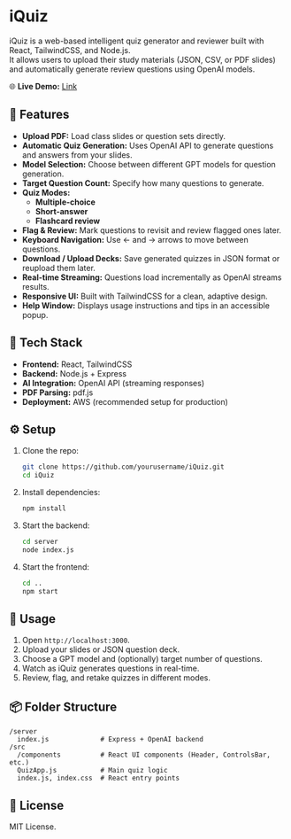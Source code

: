 # iQuiz

iQuiz is a web-based intelligent quiz generator and reviewer built with React, TailwindCSS, and Node.js.  
It allows users to upload their study materials (JSON, CSV, or PDF slides) and automatically generate review questions using OpenAI models.

🌐 **Live Demo:** [Link](https://iquiz-1.onrender.com)

## 🚀 Features

- **Upload PDF:** Load class slides or question sets directly.
- **Automatic Quiz Generation:** Uses OpenAI API to generate questions and answers from your slides.
- **Model Selection:** Choose between different GPT models for question generation.
- **Target Question Count:** Specify how many questions to generate.
- **Quiz Modes:**
  - **Multiple-choice**
  - **Short-answer**
  - **Flashcard review**
- **Flag & Review:** Mark questions to revisit and review flagged ones later.
- **Keyboard Navigation:** Use ← and → arrows to move between questions.
- **Download / Upload Decks:** Save generated quizzes in JSON format or reupload them later.
- **Real-time Streaming:** Questions load incrementally as OpenAI streams results.
- **Responsive UI:** Built with TailwindCSS for a clean, adaptive design.
- **Help Window:** Displays usage instructions and tips in an accessible popup.

## 🧩 Tech Stack

- **Frontend:** React, TailwindCSS
- **Backend:** Node.js + Express
- **AI Integration:** OpenAI API (streaming responses)
- **PDF Parsing:** pdf.js
- **Deployment:** AWS (recommended setup for production)

## ⚙️ Setup

1. Clone the repo:

   ```bash
   git clone https://github.com/yourusername/iQuiz.git
   cd iQuiz
   ```

2. Install dependencies:

   ```bash
   npm install
   ```

3. Start the backend:

   ```bash
   cd server
   node index.js
   ```

4. Start the frontend:
   ```bash
   cd ..
   npm start
   ```

## 🧠 Usage

1. Open `http://localhost:3000`.
2. Upload your slides or JSON question deck.
3. Choose a GPT model and (optionally) target number of questions.
4. Watch as iQuiz generates questions in real-time.
5. Review, flag, and retake quizzes in different modes.

## 📦 Folder Structure

```
/server
  index.js             # Express + OpenAI backend
/src
  /components          # React UI components (Header, ControlsBar, etc.)
  QuizApp.js           # Main quiz logic
  index.js, index.css  # React entry points
```

## 📄 License

MIT License.
